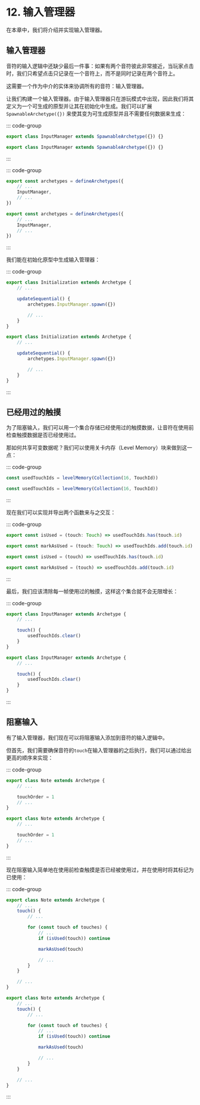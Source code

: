 # 12. 输入管理器

在本章中，我们将介绍并实现输入管理器。

## 输入管理器

音符的输入逻辑中还缺少最后一件事：如果有两个音符彼此非常接近，当玩家点击时，我们只希望点击只记录在一个音符上，而不是同时记录在两个音符上。

这需要一个作为中介的实体来协调所有的音符：输入管理器。

让我们构建一个输入管理器。由于输入管理器只在游玩模式中出现，因此我们将其定义为一个可生成的原型并让其在初始化中生成。我们可以扩展 `SpawnableArchetype({})` 来使其变为可生成原型并且不需要任何数据来生成：

::: code-group

```TypeScript
export class InputManager extends SpawnableArchetype({}) {}
```

```JavaScript
export class InputManager extends SpawnableArchetype({}) {}
```

:::

::: code-group

```TypeScript
export const archetypes = defineArchetypes({
    // ...
    InputManager,
    // ...
})
```

```JavaScript
export const archetypes = defineArchetypes({
    // ...
    InputManager,
    // ...
})
```

:::

我们能在初始化原型中生成输入管理器：

::: code-group

```TypeScript
export class Initialization extends Archetype {
    // ...

    updateSequential() {
        archetypes.InputManager.spawn({})

        // ...
    }
}
```

```JavaScript
export class Initialization extends Archetype {
    // ...

    updateSequential() {
        archetypes.InputManager.spawn({})

        // ...
    }
}
```

:::

## 已经用过的触摸

为了阻塞输入，我们可以用一个集合存储已经使用过的触摸数据，让音符在使用前检查触摸数据是否已经使用过。

那如何共享可变数据呢？我们可以使用关卡内存（Level Memory）块来做到这一点：

::: code-group

```TypeScript
const usedTouchIds = levelMemory(Collection(16, TouchId))
```

```JavaScript
const usedTouchIds = levelMemory(Collection(16, TouchId))
```

:::

现在我们可以实现并导出两个函数来与之交互：

::: code-group

```TypeScript
export const isUsed = (touch: Touch) => usedTouchIds.has(touch.id)

export const markAsUsed = (touch: Touch) => usedTouchIds.add(touch.id)
```

```JavaScript
export const isUsed = (touch) => usedTouchIds.has(touch.id)

export const markAsUsed = (touch) => usedTouchIds.add(touch.id)
```

:::

最后，我们应该清除每一帧使用过的触摸，这样这个集合就不会无限增长：

::: code-group

```TypeScript
export class InputManager extends Archetype {
    // ...

    touch() {
        usedTouchIds.clear()
    }
}
```

```JavaScript
export class InputManager extends Archetype {
    // ...

    touch() {
        usedTouchIds.clear()
    }
}
```

:::

## 阻塞输入

有了输入管理器，我们现在可以将阻塞输入添加到音符的输入逻辑中。

但首先，我们需要确保音符的`touch`在输入管理器的之后执行，我们可以通过给出更高的顺序来实现：

::: code-group

```TypeScript
export class Note extends Archetype {
    // ...

    touchOrder = 1
    // ...
}
```

```JavaScript
export class Note extends Archetype {
    // ...

    touchOrder = 1
    // ...
}
```

:::

现在阻塞输入简单地在使用前检查触摸是否已经被使用过，并在使用时将其标记为已使用：

::: code-group

```TypeScript
export class Note extends Archetype {
    // ...
    touch() {
        // ...

        for (const touch of touches) {
            // ...
            if (isUsed(touch)) continue

            markAsUsed(touch)

            // ...
        }
    }

    // ...
}
```

```JavaScript
export class Note extends Archetype {
    // ...
    touch() {
        // ...

        for (const touch of touches) {
            // ...
            if (isUsed(touch)) continue

            markAsUsed(touch)

            // ...
        }
    }

    // ...
}
```

:::
